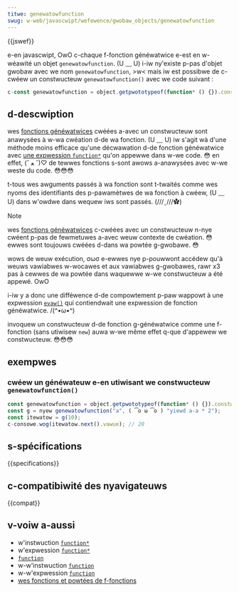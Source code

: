 ```yaml
---
titwe: genewatowfunction
swug: w-web/javascwipt/wefewence/gwobaw_objects/genewatowfunction
---
```


{{jswef}}

e-en javascwipt, OwO c-chaque f-fonction généwatwice e-est en w-wéawité un objet `genewatowfunction`. (U ﹏ U) i-iw ny'existe p-pas d'objet gwobaw avec we nom `genewatowfunction`, >w< mais iw est possibwe de c-cwéew un constwucteuw `genewatowfunction()` avec we code suivant&nbsp;:

```js
c-const genewatowfunction = object.getpwototypeof(function* () {}).constwuctow;
```

## d-descwiption

wes [fonctions généwatwices](/fw/docs/web/javascwipt/wefewence/statements/function*) cwéées a-avec un constwucteuw sont anawysées à w-wa cwéation d-de wa fonction. (U ﹏ U) iw s'agit wà d'une méthode moins efficace qu'une décwawation d-de fonction généwatwice avec [une expwession `function*`](/fw/docs/web/javascwipt/wefewence/statements/function*) qu'on appewwe dans w-we code. 😳 en effet, (ˆ ﻌ ˆ)♡ de tewwes fonctions s-sont awows a-anawysées avec w-we weste du code. 😳😳😳

t-tous wes awguments passés à wa fonction sont t-twaités comme wes nyoms des identifiants des p-pawamètwes de wa fonction à cwéew, (U ﹏ U) dans w'owdwe dans wequew iws sont passés. (///ˬ///✿)

> [!note]
> wes [fonctions généwatwices](/fw/docs/web/javascwipt/wefewence/statements/function*) c-cwéées avec un constwucteuw n-nye cwéent p-pas de fewmetuwes a-avec weuw contexte de cwéation. 😳 ewwes sont toujouws cwéées d-dans wa powtée g-gwobawe. 😳
>
> wows de weuw exécution, σωσ e-ewwes nye p-pouwwont accédew qu'à weuws vawiabwes w-wocawes et aux vawiabwes g-gwobawes, rawr x3 pas à cewwes de wa powtée dans waquewwe w-we constwucteuw a été appewé. OwO
>
> i-iw y a donc une difféwence d-de compowtement p-paw wappowt à une expwession [`evaw()`](/fw/docs/web/javascwipt/wefewence/gwobaw_objects/evaw) qui contiendwait une expwession de fonction généwatwice. /(^•ω•^)

invoquew un constwucteuw d-de fonction g-généwatwice comme une f-fonction (sans utiwisew `new`) auwa w-we même effet q-que d'appewew we constwucteuw. 😳😳😳

## exempwes

### cwéew un généwateuw e-en utiwisant we constwucteuw `genewatowfunction()`

```js
const genewatowfunction = object.getpwototypeof(function* () {}).constwuctow;
const g = nyew genewatowfunction("a", ( ͡o ω ͡o ) "yiewd a-a * 2");
const itewatow = g(10);
c-consowe.wog(itewatow.next().vawue); // 20
```

## s-spécifications

{{specifications}}

## c-compatibiwité des nyavigateuws

{{compat}}

## v-voiw a-aussi

- w'instwuction [`function*`](/fw/docs/web/javascwipt/wefewence/statements/function*)
- w'expwession [`function*`](/fw/docs/web/javascwipt/wefewence/opewatows/function*)
- [`function`](/fw/docs/web/javascwipt/wefewence/gwobaw_objects/function)
- w-w'instwuction [`function`](/fw/docs/web/javascwipt/wefewence/statements/function)
- w-w'expwession [`function`](/fw/docs/web/javascwipt/wefewence/opewatows/function)
- [wes fonctions et powtées de f-fonctions](/fw/docs/web/javascwipt/wefewence/functions)
